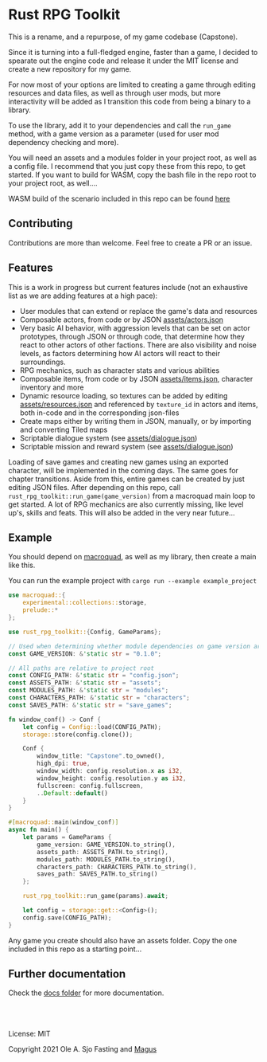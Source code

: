 # Rust RPG Toolkit

This is a rename, and a repurpose, of my game codebase (Capstone).

Since it is turning into a full-fledged engine, faster than a game, I decided to spearate out the engine code and release it under the MIT license and create a new repository for my game.

For now most of your options are limited to creating a game through editing resources and data files, as well as through user mods, but more interactivity will be added as I transition this code from being a binary to a library.

To use the library, add it to your dependencies and call the `run_game` method, with a game version as a parameter (used for user mod dependency checking and more).

You will need an assets and a modules folder in your project root, as well as a config file. I recommend that you just copy these from this repo, to get started.
If you want to build for WASM, copy the bash file in the repo root to your project root, as well....

WASM build of the scenario included in this repo can be found [here](https://magus.no/static/web/index.html)

## Contributing

Contributions are more than welcome. Feel free to create a PR or an issue.

## Features

This is a work in progress but current features include (not an exhaustive list as we are adding features at a high pace):

- User modules that can extend or replace the game's data and resources
- Composable actors, from code or by JSON [assets/actors.json](https://github.com/olefasting/capstone/blob/master/assets/actors.json)
- Very basic AI behavior, with aggression levels that can be set on actor prototypes, through JSON or through code, that determine how they react to other actors of other factions. There are also visibility and noise levels, as factors determining how AI actors will react to their surroundings.
- RPG mechanics, such as character stats and various abilities
- Composable items, from code or by JSON [assets/items.json](https://github.com/olefasting/capstone/blob/master/assets/items.json), character inventory and more
- Dynamic resource loading, so textures can be added by editing [assets/resources.json](https://github.com/olefasting/capstone/blob/master/assets/resources.json) and referenced by `texture_id` in actors and items, both in-code and in the corresponding json-files
- Create maps either by writing them in JSON, manually, or by importing and converting Tiled maps
- Scriptable dialogue system (see [assets/dialogue.json](https://github.com/olefasting/capstone/blob/master/assets/dialogue.json))
- Scriptable mission and reward system (see [assets/dialogue.json](https://github.com/olefasting/capstone/blob/master/assets/missions.json))

Loading of save games and creating new games using an exported character, will be implemented in the coming days. The same goes for chapter transitions. Aside from this, entire games can be created by just editing JSON files. After depending on this repo, call `rust_rpg_toolkit::run_game(game_version)` from a macroquad main loop to get started.
A lot of RPG mechanics are also currently missing, like level up's, skills and feats. This will also be added in the very near future...

## Example

You should depend on [macroquad](https://github.com/not-fl3/macroquad), as well as my library, then create a main like this.

You can run the example project with `cargo run --example example_project`

```rust
use macroquad::{
    experimental::collections::storage,
    prelude::*
};

use rust_rpg_toolkit::{Config, GameParams};

// Used when determining whether module dependencies on game version are met
const GAME_VERSION: &'static str = "0.1.0";

// All paths are relative to project root
const CONFIG_PATH: &'static str = "config.json";
const ASSETS_PATH: &'static str = "assets";
const MODULES_PATH: &'static str = "modules";
const CHARACTERS_PATH: &'static str = "characters";
const SAVES_PATH: &'static str = "save_games";

fn window_conf() -> Conf {
    let config = Config::load(CONFIG_PATH);
    storage::store(config.clone());

    Conf {
        window_title: "Capstone".to_owned(),
        high_dpi: true,
        window_width: config.resolution.x as i32,
        window_height: config.resolution.y as i32,
        fullscreen: config.fullscreen,
        ..Default::default()
    }
}

#[macroquad::main(window_conf)]
async fn main() {
    let params = GameParams {
        game_version: GAME_VERSION.to_string(),
        assets_path: ASSETS_PATH.to_string(),
        modules_path: MODULES_PATH.to_string(),
        characters_path: CHARACTERS_PATH.to_string(),
        saves_path: SAVES_PATH.to_string()
    };

    rust_rpg_toolkit::run_game(params).await;

    let config = storage::get::<Config>();
    config.save(CONFIG_PATH);
}

```

Any game you create should also have an assets folder. Copy the one included in this repo as a starting point...

## Further documentation

Check the [docs folder](https://github.com/olefasting/rust_rpg_toolkit/tree/master/docs) for more documentation.

\
\
\
License: MIT

Copyright 2021 Ole A. Sjo Fasting and [Magus](http://magus.no)
